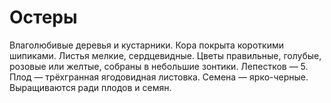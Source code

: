 # Остеры

Влаголюбивые деревья и кустарники. Кора покрыта короткими шипиками. Листья мелкие, сердцевидные. Цветы правильные,
голубые, розовые или желтые, собраны в небольшие зонтики. Лепестков — 5. Плод — трёхгранная ягодовидная листовка.
Семена — ярко-черные. Выращиваются ради плодов и семян.
